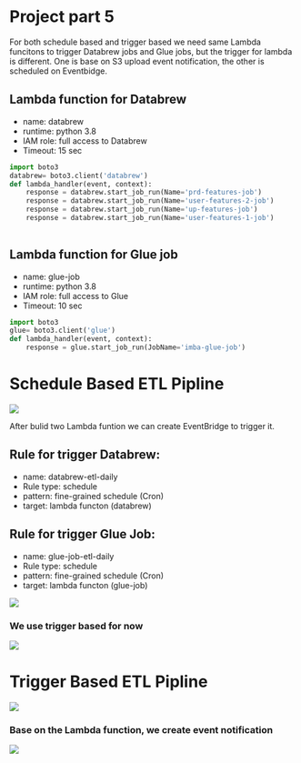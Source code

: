 # **Project part 5**

For both schedule based and trigger based we need same Lambda funcitons to trigger Databrew jobs and Glue jobs, but the trigger for lambda is different. One is base on S3 upload event notification, the other is scheduled on Eventbidge.

## Lambda function for Databrew

- name: databrew
- runtime: python 3.8
- IAM role: full access to Databrew
- Timeout: 15 sec


```python
import boto3
databrew= boto3.client('databrew')
def lambda_handler(event, context):    
    response = databrew.start_job_run(Name='prd-features-job')
    response = databrew.start_job_run(Name='user-features-2-job')
    response = databrew.start_job_run(Name='up-features-job')
    response = databrew.start_job_run(Name='user-features-1-job')
    
```

## Lambda function for Glue job

- name: glue-job
- runtime: python 3.8
- IAM role: full access to Glue
- Timeout: 10 sec


```python
import boto3
glue= boto3.client('glue')
def lambda_handler(event, context):    
    response = glue.start_job_run(JobName='imba-glue-job')
```


# Schedule Based ETL Pipline

![](./AutomatedETLPipeline-ScheduleBased.jpeg)

After bulid two Lambda funtion we can create EventBridge to trigger it.

## Rule for trigger Databrew:

- name: databrew-etl-daily
- Rule type: schedule
- pattern: fine-grained schedule (Cron)
- target: lambda functon (databrew)

## Rule for trigger Glue Job:

- name: glue-job-etl-daily
- Rule type: schedule
- pattern: fine-grained schedule (Cron)
- target: lambda functon (glue-job)

![](./steps/enventbridge-databrew-schedule.png)


### We use trigger based for now
![](./steps/enventbridge-status.png)


# Trigger Based ETL Pipline

![](./AutomatedETLPipeline-TriggerBased.jpeg)

### Base on the Lambda function, we create event notification

![](./steps/event-notifications-setups.png)


